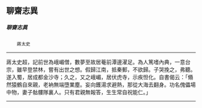 

## 聊齋志異

##### 聊齋志異
　　`蔣太史`

* * *

蔣太史超，記前世為峨嵋僧，數夢至故居菴前潭邊濯足。為人篤嗜內典，一意台宗，雖早登禁林，嘗有出世之想。假歸江南，抵秦郵，不欲歸。子哭挽之，弗聽。遂入蜀，居成都金沙寺；久之，又之峨嵋，居伏虎寺，示疾怛化。自書偈云：「翛然猿鶴自來親，老衲無端墮業塵。妄向鑊湯求避熱，那從大海去翻身。功名傀儡場中物，妻子骷髏隊裏人。只有君親無報答，生生常自祝能仁。」

* * *

